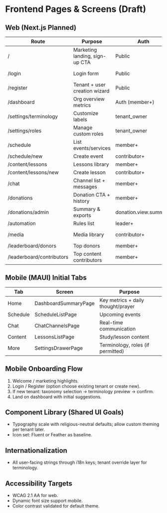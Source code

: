 # Frontend Pages & Screens (Draft)

## Web (Next.js Planned)
| Route | Purpose | Auth | Notes |
|-------|---------|------|-------|
| / | Marketing landing, sign-up CTA | Public | SEO optimized |
| /login | Login form | Public | Magic link optional later |
| /register | Tenant + user creation wizard | Public | Multi-step (tenant, taxonomy, admin) |
| /dashboard | Org overview metrics | Auth (member+) | Tenant context required |
| /settings/terminology | Customize labels | tenant_owner | Live preview |
| /settings/roles | Manage custom roles | tenant_owner | Capability matrix editor |
| /schedule | List events/services | member+ | Filters by category |
| /schedule/new | Create event | contributor+ | Recurrence later |
| /content/lessons | Lessons library | member+ | Tag filtering |
| /content/lessons/new | Create lesson | contributor+ | Draft flow |
| /chat | Channel list + messages | member+ | WebSocket/SignalR |
| /donations | Donation CTA + history | member+ | Payment elements |
| /donations/admin | Summary & exports | donation.view.summary | Charts |
| /automation | Rules list | leader+ | CRUD |
| /media | Media library | contributor+ | Upload -> processing states |
| /leaderboard/donors | Top donors | member+ | Cache 5m |
| /leaderboard/contributors | Top content contributors | member+ | Weight algorithm |

## Mobile (MAUI) Initial Tabs
| Tab | Screen | Purpose |
|-----|--------|---------|
| Home | DashboardSummaryPage | Key metrics + daily thought/prayer |
| Schedule | ScheduleListPage | Upcoming events |
| Chat | ChatChannelsPage | Real-time communication |
| Content | LessonsListPage | Study/lesson content |
| More | SettingsDrawerPage | Terminology, roles (if permitted) |

## Mobile Onboarding Flow
1. Welcome / marketing highlights.
2. Login / Register (option choose existing tenant or create new).
3. If new tenant: taxonomy selection -> terminology preview -> confirm.
4. Land on dashboard with initial suggestions.

## Component Library (Shared UI Goals)
- Typography scale with religious-neutral defaults; allow custom theming per tenant later.
- Icon set: Fluent or Feather as baseline.

## Internationalization
- All user-facing strings through i18n keys; tenant override layer for terminology.

## Accessibility Targets
- WCAG 2.1 AA for web.
- Dynamic font size support mobile.
- Color contrast validated for default theme.
